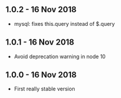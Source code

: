 ## 1.0.2 - 16 Nov 2018

- mysql: fixes this.query instead of $.query

## 1.0.1 - 16 Nov 2018

- Avoid deprecation warning in node 10


## 1.0.0 - 16 Nov 2018

- First really stable version
